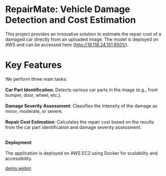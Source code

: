 # RepairMate: Vehicle Damage Detection and Cost Estimation

This project provides an innovative solution to estimate the repair cost of a damaged car directly from an uploaded image. The model is deployed on AWS and can be accessed here (http://18.118.24.151:8501/).

# Key Features
We perform three main tasks:<br><br>
**Car Part Identification**: Detects various car parts in the image (e.g., front bumper, door, wheel, etc.).<br><br>
**Damage Severity Assessment**: Classifies the intensity of the damage as minor, moderate, or severe.<br><br>
**Repair Cost Estimation**: Calculates the repair cost based on the results from the car part identification and damage severity assessment.<br><br>

**Deployment**<br><br>
The application is deployed on AWS EC2 using Docker for scalability and accessibility.

[demo.webm](https://github.com/jayantraj/RepairMate/assets/41659842/027844f2-d340-428b-916f-925f0492c40c)
